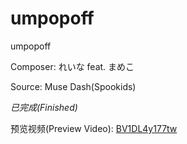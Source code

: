 # umpopoff

umpopoff

Composer: れいな feat. まめこ

Source: Muse Dash(Spookids)

*已完成(Finished)*

预览视频(Preview Video): [BV1DL4y177tw](https://www.bilibili.com/video/BV1DL4y177tw)
